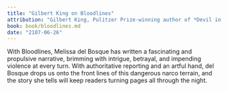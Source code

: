 ```yaml
---
title: "Gilbert King on Bloodlines"
attribution: "Gilbert King, Pulitzer Prize-winning author of *Devil in the Grove*"
book: book/bloodlines.md
date: "2107-06-26"
---
```


With Bloodlines, Melissa del Bosque has written a fascinating and propulsive narrative, brimming with intrigue, betrayal, and impending violence at every turn. With authoritative reporting and an artful hand, del Bosque drops us onto the front lines of this dangerous narco terrain, and the story she tells will keep readers turning pages all through the night.
